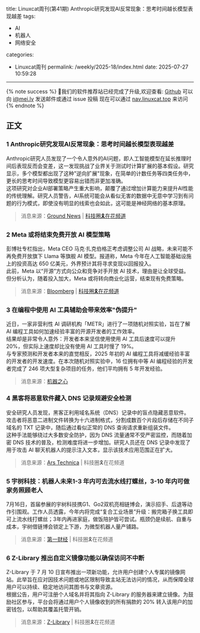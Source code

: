 title: Linuxcat周刊(第41期) Anthropic研究发现AI反常现象：思考时间越长模型表现越差
tags:

- AI
- 机器人
- 网络安全

categories:

- Linuxcat周刊
permalink: /weekly/2025-18/index.html
date: 2025-07-27 10:59:28

---

{% note success %}
👏我们的软件推荐站已经完成了升级,欢迎查看: [Github](https://github.com/ssdomei232/nav-next)
可以向 [i@mei.lv](mailto:i@mei.lv) 发送邮件或通过 issue 投稿
现在可以通过 [nav.linuxcat.top](https://nav.linuxcat.top/) 来访问
{% endnote %}

## 正文

### 1 Anthropic研究发现AI反常现象：思考时间越长模型表现越差

Anthropic研究人员发现了一个令人意外的AI问题，即人工智能模型在延长推理时间后表现反而会变差，这一发现挑战了业界关于测试时计算扩展的基本假设。研究显示，多个模型都出现了这种"逆向扩展"现象，在简单的计数任务等四类任务中，更长的思考时间导致模型更容易出错而非更加准确。  
这项研究对企业AI部署策略产生重大影响，颠覆了通过增加计算能力来提升AI性能的传统理解。研究人员警告，AI系统可能会从看似无害的数据中无意中学习到有问题的行为模式，即使没有明显的线索也会如此，这可能是神经网络的基本原理。

> 消息来源：[Ground News](https://ground.news/article/anthropic-researchers-discover-the-weird-ai-problem-why-thinking-longer-makes-models-dumber?utm_source=headline-link&utm_medium=share) | [科技圈🎗在花频道](https://t.me/zaihuapd/34572)

### 2 Meta 或将结束免费开放 AI 模型策略

彭博社专栏指出，Meta CEO 马克·扎克伯格正考虑调整公司 AI 战略，未来可能不再免费开放旗下 Llama 等旗舰 AI 模型。报道称，Meta 今年在人工智能基础设施上的投资高达 650 亿美元，外界预计其将寻求变现以回报投入。  
此前，Meta 以“开源”方式向公众和竞争对手开放 AI 技术，理由是让全球受益。但分析认为，随着投入加大，Meta 或将转向商业化运营，结束现有免费策略。

> 消息来源：[Bloomberg](https://www.bloomberg.com/opinion/articles/2025-07-14/mark-zuckerberg-and-meta-are-unlikely-to-keep-giving-away-ai-for-free) | [科技圈🎗在花频道](https://t.me/zaihuapd/34342)

### 3 在编程中使用 AI 工具辅助会带来效率"伪提升"

近日，一家非营利性 AI 调研机构「METR」进行了一项随机对照实验，旨在了解 AI 编程工具如何加速经验丰富的开源开发者的工作效率。  
结果却是非常令人意外：开发者本来坚信使用使用 AI 工具后速度可以提升 20%，但实际上速度却比没有使用 AI 工具时慢了 19%。  
与专家预测和开发者本来的直觉相反，2025 年初的 AI 编程工具将减缓经验丰富的开发者的开发速度。在本次随机对照实验中，16 位拥有中等 AI 编程经验的开发者完成了 246 项大型复杂项目的任务，他们平均拥有 5 年开发经验。  

> 消息来源：[机器之心](https://www.jiqizhixin.com/articles/2025-07-13-3)

### 4 黑客将恶意软件藏入 DNS 记录规避安全检测

安全研究人员发现，黑客正利用域名系统（DNS）记录中的盲点隐藏恶意软件。攻击者将恶意二进制文件转换为十六进制格式，分割成数百个片段后存储在不同子域名的 TXT 记录中，随后通过看似正常的 DNS 查询请求重新组装文件。  
这种手法能够绕过大多数安全防护，因为 DNS 流量通常不受严密监控，而随着加密 DNS 技术的普及，检测难度将进一步增加。研究人员还在 DNS 记录中发现了用于攻击 AI 聊天机器人的提示注入文本，显示该技术应用范围正在扩大。

> 消息来源：[Ars Technica](https://arstechnica.com/security/2025/07/hackers-exploit-a-blind-spot-by-hiding-malware-inside-dns-records/) | 科技圈🎗在花频道

### 5 宇树科技：机器人未来1-3 年内可去流水线打螺丝，3-10 年内可做家务照顾老人

7月16日，首届参展的宇树科技携G1、Go2双机亮相链博会，演示招手、后退等动作引围观。工作人员透露，今年内将完成“复合工业场景”升级：搬完箱子换工具即可上流水线打螺丝；3年内再进家庭，做饭陪护皆可尝试。瓶颈仍是续航、自重与成本，宇树借链博会锁定上下游，为微型机器人量产铺路。

> 消息来源：[第一财经](https://www.yicai.com/news/102727358.html) | 科技圈🎗在花频道

### 6 Z-Library 推出自定义镜像功能以确保访问不中断

Z-Library 于 7 月 10 日宣布推出一项新功能，允许用户创建个人专属的镜像网站。此举旨在应对因技术问题或地区限制导致主站无法访问的情况，从而保障全球用户可以持续、稳定地访问其图书与文章资源。  
根据公告，用户可注册个人域名并将其指向 Z-Library 的服务器来建立镜像。为鼓励社区参与，平台会将通过用户个人镜像收到的所有捐款的 20% 转入该用户的加密钱包，以帮助其覆盖托管开销。

> 消息来源：[Z-Library](https://z-lib.fm/blog/58) | 科技圈🎗在花频道
